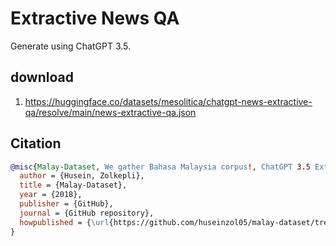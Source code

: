 # Extractive News QA

Generate using ChatGPT 3.5.

## download

1. https://huggingface.co/datasets/mesolitica/chatgpt-news-extractive-qa/resolve/main/news-extractive-qa.json

## Citation

```bibtex
@misc{Malay-Dataset, We gather Bahasa Malaysia corpus!, ChatGPT 3.5 Extractive News QA,
  author = {Husein, Zolkepli},
  title = {Malay-Dataset},
  year = {2018},
  publisher = {GitHub},
  journal = {GitHub repository},
  howpublished = {\url{https://github.com/huseinzol05/malay-dataset/tree/master/question-answer/chatgpt3.5-extractive-news}}
}
```